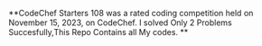**CodeChef Starters 108 was a rated coding competition held on November 15, 2023, on CodeChef. I solved Only 2 Problems Succesfully,This Repo Contains all My codes. **
